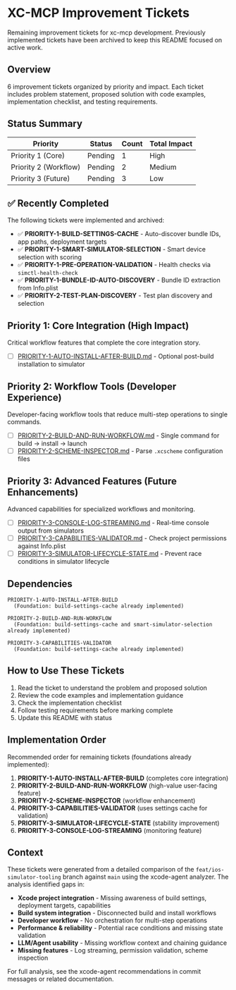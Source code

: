 # XC-MCP Improvement Tickets

Remaining improvement tickets for xc-mcp development. Previously implemented tickets have been archived to keep this README focused on active work.

## Overview

6 improvement tickets organized by priority and impact. Each ticket includes problem statement, proposed solution with code examples, implementation checklist, and testing requirements.

## Status Summary

| Priority | Status | Count | Total Impact |
|----------|--------|-------|--------------|
| Priority 1 (Core) | Pending | 1 | High |
| Priority 2 (Workflow) | Pending | 2 | Medium |
| Priority 3 (Future) | Pending | 3 | Low |

## ✅ Recently Completed

The following tickets were implemented and archived:

- ✅ **PRIORITY-1-BUILD-SETTINGS-CACHE** - Auto-discover bundle IDs, app paths, deployment targets
- ✅ **PRIORITY-1-SMART-SIMULATOR-SELECTION** - Smart device selection with scoring
- ✅ **PRIORITY-1-PRE-OPERATION-VALIDATION** - Health checks via `simctl-health-check`
- ✅ **PRIORITY-1-BUNDLE-ID-AUTO-DISCOVERY** - Bundle ID extraction from Info.plist
- ✅ **PRIORITY-2-TEST-PLAN-DISCOVERY** - Test plan discovery and selection

## Priority 1: Core Integration (High Impact)

Critical workflow features that complete the core integration story.

- [ ] [PRIORITY-1-AUTO-INSTALL-AFTER-BUILD.md](./PRIORITY-1-AUTO-INSTALL-AFTER-BUILD.md) - Optional post-build installation to simulator

## Priority 2: Workflow Tools (Developer Experience)

Developer-facing workflow tools that reduce multi-step operations to single commands.

- [ ] [PRIORITY-2-BUILD-AND-RUN-WORKFLOW.md](./PRIORITY-2-BUILD-AND-RUN-WORKFLOW.md) - Single command for build → install → launch
- [ ] [PRIORITY-2-SCHEME-INSPECTOR.md](./PRIORITY-2-SCHEME-INSPECTOR.md) - Parse `.xcscheme` configuration files

## Priority 3: Advanced Features (Future Enhancements)

Advanced capabilities for specialized workflows and monitoring.

- [ ] [PRIORITY-3-CONSOLE-LOG-STREAMING.md](./PRIORITY-3-CONSOLE-LOG-STREAMING.md) - Real-time console output from simulators
- [ ] [PRIORITY-3-CAPABILITIES-VALIDATOR.md](./PRIORITY-3-CAPABILITIES-VALIDATOR.md) - Check project permissions against Info.plist
- [ ] [PRIORITY-3-SIMULATOR-LIFECYCLE-STATE.md](./PRIORITY-3-SIMULATOR-LIFECYCLE-STATE.md) - Prevent race conditions in simulator lifecycle

## Dependencies

```
PRIORITY-1-AUTO-INSTALL-AFTER-BUILD
  (Foundation: build-settings-cache already implemented)

PRIORITY-2-BUILD-AND-RUN-WORKFLOW
  (Foundation: build-settings-cache and smart-simulator-selection already implemented)

PRIORITY-3-CAPABILITIES-VALIDATOR
  (Foundation: build-settings-cache already implemented)
```

## How to Use These Tickets

1. Read the ticket to understand the problem and proposed solution
2. Review the code examples and implementation guidance
3. Check the implementation checklist
4. Follow testing requirements before marking complete
5. Update this README with status

## Implementation Order

Recommended order for remaining tickets (foundations already implemented):

1. **PRIORITY-1-AUTO-INSTALL-AFTER-BUILD** (completes core integration)
2. **PRIORITY-2-BUILD-AND-RUN-WORKFLOW** (high-value user-facing feature)
3. **PRIORITY-2-SCHEME-INSPECTOR** (workflow enhancement)
4. **PRIORITY-3-CAPABILITIES-VALIDATOR** (uses settings cache for validation)
5. **PRIORITY-3-SIMULATOR-LIFECYCLE-STATE** (stability improvement)
6. **PRIORITY-3-CONSOLE-LOG-STREAMING** (monitoring feature)

## Context

These tickets were generated from a detailed comparison of the `feat/ios-simulator-tooling` branch against `main` using the xcode-agent analyzer. The analysis identified gaps in:

- **Xcode project integration** - Missing awareness of build settings, deployment targets, capabilities
- **Build system integration** - Disconnected build and install workflows
- **Developer workflow** - No orchestration for multi-step operations
- **Performance & reliability** - Potential race conditions and missing state validation
- **LLM/Agent usability** - Missing workflow context and chaining guidance
- **Missing features** - Log streaming, permission validation, scheme inspection

For full analysis, see the xcode-agent recommendations in commit messages or related documentation.
